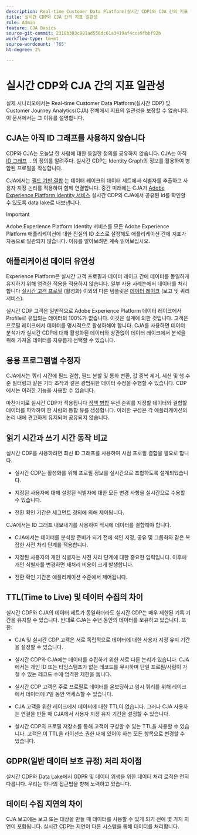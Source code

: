 ```yaml
---
description: Real-time Customer Data Platform(실시간 CDP)와 CJA 간의 지표 일관성에 영향을 주는 요소를 설명합니다.
title: 실시간 CDP와 CJA 간의 지표 일관성
role: Admin
feature: CJA Basics
source-git-commit: 2318b303c981ad556dc61a3419af4cce9fbbf92b
workflow-type: tm+mt
source-wordcount: '765'
ht-degree: 2%

---
```



# 실시간 CDP와 CJA 간의 지표 일관성

실제 시나리오에서는 Real-time Customer Data Platform(실시간 CDP) 및 Customer Journey Analytics(CJA) 전체에서 지표의 일관성을 보장할 수 없습니다. 이 문서에서는 그 이유를 설명합니다.

## CJA는 아직 ID 그래프를 사용하지 않습니다

CDP와 CJA는 오늘날 한 사람에 대한 동일한 정의를 공유하지 않습니다. CJA는 아직 [ID 그래프](https://experienceleague.adobe.com/docs/experience-platform/identity/home.html?lang=ko) ...의 정의를 알려주다. 실시간 CDP는 Identity Graph의 정보를 활용하여 병합된 프로필을 작성합니다.

CJA에서는 [필드 기반 결합](/help/connections/cca/overview.md) 는 데이터 레이크의 데이터 세트에서 식별자를 추출하고 사용자 지정 논리를 적용하여 함께 연결합니다. 중간 미래에는 CJA가 [Adobe Experience Platform Identity 서비스](https://experienceleague.adobe.com/docs/experience-platform/identity/home.html?lang=en) 실시간 CDP와 CJA에서 공유된 id를 확인할 수 있도록 data lake로 내보냅니다.

>[!IMPORTANT]
>
>Adobe Experience Platform Identity 서비스를 모든 Adobe Experience Platform 애플리케이션에 대한 진실의 ID 소스로 설정해도 애플리케이션 간에 지표가 자동으로 일관되지 않습니다. 이유를 알아보려면 계속 읽어보십시오.

## 애플리케이션 데이터 유연성

Experience Platform은 실시간 고객 프로필과 데이터 레이크 간에 데이터를 동일하게 유지하기 위해 엄격한 적용을 적용하지 않습니다. 일부 사용 사례는에서 데이터를 처리합니다 [실시간 고객 프로필](https://experienceleague.adobe.com/docs/experience-platform/rtcdp/profile/profile-overview.html?lang=en) (활성화) 이외의 다른 템플릿은 [데이터 레이크](https://business.adobe.com/blog/basics/data-lake) (보고 및 쿼리 서비스).

실시간 CDP 고객은 일반적으로 Adobe Experience Platform 데이터 레이크에서 Profile로 유입되는 데이터의 100%가 없습니다. 이것은 설계에 의한 것입니다. 고객은 프로필 레이크에서 데이터를 명시적으로 활성화해야 합니다. CJA를 사용하면 데이터 분석가가 실시간 CDP에 대해 활성화된 데이터와 상관없이 데이터 레이크에서 분석을 위해 가져올 데이터를 자유롭게 선택할 수 있습니다.

## 응용 프로그램별 수정자

CJA에서는 쿼리 시간에 필드 결합, 필드 분할 및 통화 변환, 값 중복 제거, 세션 및 행 수준 필터링과 같은 기타 조작과 같은 광범위한 데이터 수정을 수행할 수 있습니다. CDP에서는 이러한 기능을 사용할 수 없습니다.

마찬가지로 실시간 CDP가 적용됩니다 [정책 병합](https://experienceleague.adobe.com/docs/experience-platform/profile/merge-policies/overview.html?lang=en) 우선 순위를 지정할 데이터와 결합할 데이터를 파악하여 한 사람의 통합 뷰를 생성합니다. 이러한 구성은 각 애플리케이션의 논리 내에 견고하게 유지되며 공유되지 않습니다.

## 읽기 시간과 쓰기 시간 동작 비교

실시간 CDP를 사용하려면 최신 ID 그래프를 사용하여 시점 프로필 결합을 필요로 합니다.

* 실시간 CDP는 활성화를 위해 프로필 정보를 실시간으로 조합하도록 설계되었습니다.

* 지정된 사용자에 대해 설정된 식별자에 대한 모든 변경 사항을 실시간으로 수용할 수 있습니다.

* 전환 확인 기간은 세그먼트 정의에 의해 제어됩니다.

CJA에서는 ID 그래프 내보내기를 사용하여 적시에 데이터를 결합해야 합니다.

* CJA에서는 데이터를 분석할 준비가 되기 전에 색인 지정, 공유 및 그룹화와 같은 복잡한 사전 처리 단계를 적용합니다.

* 지정된 사용자의 개인 식별자는 사전 처리 단계에 대한 중요한 입력입니다. 이후에 개인 식별자를 변경하면 재처리 비용이 크게 발생합니다.

* 전환 확인 기간은 애플리케이션 수준에서 제어됩니다.

## TTL(Time to Live) 및 데이터 수집의 차이

실시간 CDP와 CJA의 데이터 세트가 동일하더라도 실시간 CDP는 매우 제한된 기록 기간을 유지할 수 있습니다. 반대로 CJA는 수년 동안의 데이터를 보유하고 있습니다. 또한:

* CJA 및 실시간 CDP 고객은 서로 독립적으로 데이터에 대한 사용자 지정 유지 기간을 설정할 수 있습니다.

* 실시간 CDP와 CJA에는 데이터를 수집하기 위한 서로 다른 논리가 있습니다. CJA에서는 개인 ID 또는 타임스탬프가 없는 레코드를 무시하며 단일 프로필/사람이 가질 수 있는 레코드 수에 엄격한 제한을 둡니다.

* 실시간 CDP 고객은 주로 프로필로 데이터를 온보딩하고 임시 쿼리를 위해 레이크에서 데이터에 7일 동안 액세스할 수 있습니다.

* CJA 고객을 위한 레이크에서 데이터에 대한 TTL이 없습니다. 그러나 CJA 사용자는 연결을 만들 때 CJA에서 사용자 지정 유지 기간을 설정할 수 있습니다.

* 실시간 CDP의 프로필 저장소를 통해 고객이 구성할 수 있는 TTL을 사용할 수 있습니다. 고객은 이 TTL을 라이선스 권한 내에 있어야 하는 모든 항목으로 변경할 수 있습니다.

## GDPR(일반 데이터 보호 규정) 처리 차이점

실시간 CDP와 Data Lake에서 GDPR 및 데이터 위생을 위한 데이터 처리 로직은 전혀 다릅니다. 우리는 하나의 접근법을 향해 노력하고 있습니다.

## 데이터 수집 지연의 차이

CJA 보고에는 보고 또는 대상을 만들 때 데이터를 사용할 수 있게 되기 전에 몇 가지 지연이 포함됩니다. 실시간 CDP는 지연이 다른 시스템을 통해 데이터를 처리합니다.